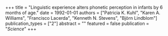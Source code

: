 +++
title = "Linguistic experience alters phonetic perception in infants by 6 months of age."
date = 1992-01-01
authors = ["Patricia K. Kuhl", "Karen A. Williams", "Francisco Lacerda", "Kenneth N. Stevens", "Björn Lindblom"]
publication_types = ["2"]
abstract = ""
featured = false
publication = "*Science*"
+++

